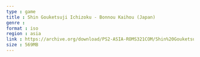 ```yaml
---
type : game
title : Shin Gouketsuji Ichizoku - Bonnou Kaihou (Japan)
genre : 
format : iso
region : asia
link : https://archive.org/download/PS2-ASIA-ROMS321COM/Shin%20Gouketsuji%20Ichizoku%20-%20Bonnou%20Kaihou%20%28Japan%29.7z
size : 569MB
---
```

